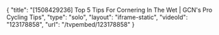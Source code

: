 {
    "title": "[1508429236] Top 5 Tips For Cornering In The Wet | GCN's Pro Cycling Tips",
    "type": "solo",
    "layout": "iframe-static",
    "videoId": "123178858",
    "url": "\/tvpembed\/123178858"
}